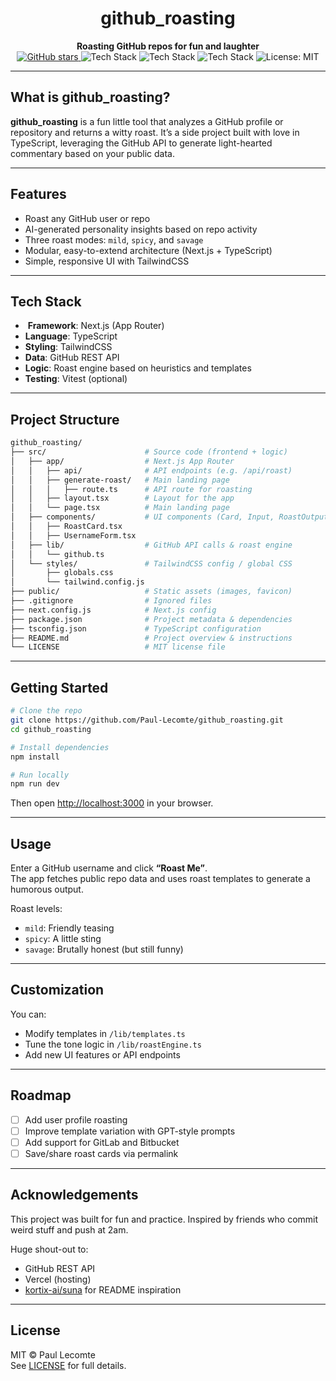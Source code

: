 <!-- PROJECT TITLE & BADGES -->
<h1 align="center">github_roasting</h1>
<p align="center">
  <strong> Roasting GitHub repos for fun and laughter</strong><br>
  <a href="https://github.com/Paul-Lecomte/github_roasting/stargazers">
    <img alt="GitHub stars" src="https://img.shields.io/github/stars/Paul-Lecomte/github_roasting?style=social">
  </a>
  <img alt="Tech Stack" src="https://img.shields.io/badge/Next.js-000?logo=nextdotjs&logoColor=white&label=Next.js">
  <img alt="Tech Stack" src="https://img.shields.io/badge/TypeScript-3178c6?logo=typescript&logoColor=white">
  <img alt="Tech Stack" src="https://img.shields.io/badge/Tailwind_CSS-38bdf8?logo=tailwindcss&logoColor=white">
  <img alt="License: MIT" src="https://img.shields.io/badge/License-MIT-green.svg">
</p>

---

##  What is github_roasting?
**github_roasting** is a fun little tool that analyzes a GitHub profile or repository and returns a witty roast. It’s a side project built with love in TypeScript, leveraging the GitHub API to generate light-hearted commentary based on your public data.

---

##  Features

-  Roast any GitHub user or repo
-  AI-generated personality insights based on repo activity
-  Three roast modes: `mild`, `spicy`, and `savage`
-  Modular, easy-to-extend architecture (Next.js + TypeScript)
-  Simple, responsive UI with TailwindCSS

---

##  Tech Stack

- ️ **Framework**: Next.js (App Router)
-  **Language**: TypeScript
-  **Styling**: TailwindCSS
-  **Data**: GitHub REST API
-  **Logic**: Roast engine based on heuristics and templates
-  **Testing**: Vitest (optional)

---

## Project Structure

```bash
github_roasting/
├── src/                      # Source code (frontend + logic)
│   ├── app/                  # Next.js App Router
│   │   ├── api/              # API endpoints (e.g. /api/roast)
│   │   ├── generate-roast/   # Main landing page
│   │   │   ├── route.ts      # API route for roasting
│   │   ├── layout.tsx        # Layout for the app
│   │   └── page.tsx          # Main landing page
│   ├── components/           # UI components (Card, Input, RoastOutput…)
│   │   ├── RoastCard.tsx
│   │   ├── UsernameForm.tsx
│   ├── lib/                  # GitHub API calls & roast engine
│   │   └── github.ts
│   └── styles/               # TailwindCSS config / global CSS
│       ├── globals.css
│       └── tailwind.config.js
├── public/                   # Static assets (images, favicon)
├── .gitignore                # Ignored files
├── next.config.js            # Next.js config
├── package.json              # Project metadata & dependencies
├── tsconfig.json             # TypeScript configuration
├── README.md                 # Project overview & instructions
└── LICENSE                   # MIT license file

```

---

## Getting Started

```bash
# Clone the repo
git clone https://github.com/Paul-Lecomte/github_roasting.git
cd github_roasting

# Install dependencies
npm install

# Run locally
npm run dev
```

Then open [http://localhost:3000](http://localhost:3000) in your browser.

---

## Usage

Enter a GitHub username and click **“Roast Me”**.  
The app fetches public repo data and uses roast templates to generate a humorous output.

Roast levels:
- `mild`: Friendly teasing
- `spicy`: A little sting
- `savage`: Brutally honest (but still funny)

---

## Customization

You can:
- Modify templates in `/lib/templates.ts`
- Tune the tone logic in `/lib/roastEngine.ts`
- Add new UI features or API endpoints

---

## Roadmap

- [ ] Add user profile roasting
- [ ] Improve template variation with GPT-style prompts
- [ ] Add support for GitLab and Bitbucket
- [ ] Save/share roast cards via permalink

---

## Acknowledgements

This project was built for fun and practice. Inspired by friends who commit weird stuff and push at 2am.

Huge shout-out to:
- GitHub REST API
- Vercel (hosting)
- [kortix-ai/suna](https://github.com/kortix-ai/suna) for README inspiration

---

## License

MIT © Paul Lecomte  
See [LICENSE](LICENSE) for full details.
